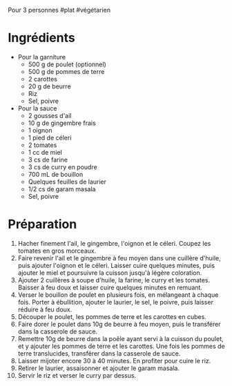Pour 3 personnes
#plat #végétarien
# Ingrédients

- Pour la garniture 
	- 500 g de poulet (optionnel)
	- 500 g de pommes de terre
	- 2 carottes
	- 20 g de beurre
	- Riz
	- Sel, poivre
- Pour la sauce
	- 2 gousses d'ail
	- 10 g de gingembre frais
	- 1 oignon
	- 1 pied de céleri
	- 2 tomates
	- 1 cc de miel
	- 3 cs de farine
	- 3 cs de curry en poudre 
	- 700 mL de bouillon
	- Quelques feuilles de laurier
	- $1/2$ cs de garam masala
	- Sel, poivre

# Préparation

1. Hacher finement l'ail, le gingembre, l'oignon et le céleri. Coupez les tomates en gros morceaux.
2. Faire revenir l'ail et le gingembre à feu moyen dans une cuillère d'huile, puis ajouter l'oignon et le céleri. Laisser cuire quelques minutes, puis ajouter le miel et poursuivre la cuisson jusqu'à légère coloration. 
3. Ajouter 2 cuillères à soupe d'huile, la farine, le curry et les tomates. Baisser à feu doux et laisser cuire quelques minutes en remuant. 
4. Verser le bouillon de poulet en plusieurs fois, en mélangeant à chaque fois. Porter à ébullition, ajouter le laurier, le sel, le poivre, puis laisser réduire à feu doux. 
5. Découper le poulet, les pommes de terre et les carottes en cubes. 
6. Faire dorer le poulet dans 10g de beurre à feu moyen, puis le transférer dans la casserole de sauce. 
7. Remettre 10g de beurre dans la poêle ayant servi à la cuisson du poulet, et y ajouter les pommes de terre et les carottes. Une fois les pommes de terre translucides, transférer dans la casserole de sauce. 
8. Laisser mijoter encore 30 à 40 minutes. En profiter pour cuire le riz. 
9. Retirer le laurier, assaisonner et ajouter le garam masala.
10. Servir le riz et verser le curry par dessus. 